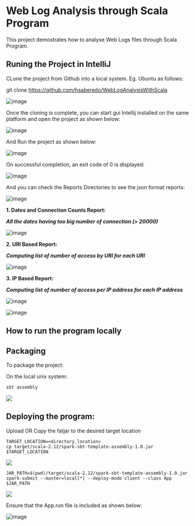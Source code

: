 # Web Log Analysis through Scala Program

This project demostrates how to analyse Web Logs files through Scala Program. 


## Runing the Project in IntelliJ

CLone the project from Github into a local system. Eg. Ubuntu as follows:

git clone https://github.com/hsaberedo/WebLogAnalysisWithScala

![image](https://user-images.githubusercontent.com/66680663/120108651-12b6f980-c15e-11eb-9022-46214531a38a.png)



Once the cloning is complete, you can start gui Intellij installed on the same platform and open the project as shown below:


![image](https://user-images.githubusercontent.com/66680663/120108737-72150980-c15e-11eb-961b-b3aa8faf71bd.png)


And Run the project as shown below:

![image](https://user-images.githubusercontent.com/66680663/120108935-39c1fb00-c15f-11eb-8945-ddfa10aec636.png)

On successful completion, an exit code of 0 is displayed:

![image](https://user-images.githubusercontent.com/66680663/120111639-a42c6880-c16a-11eb-94e6-c68da122fcee.png)


And you can check the Reports Directories to see the json format reports:

![image](https://user-images.githubusercontent.com/66680663/120124902-66513380-c1ae-11eb-93da-bc0e08f6c6e8.png)


**1. Dates and Connection Counts Report:**

_**All the dates having too big number of connection (> 20000)**_

![image](https://user-images.githubusercontent.com/66680663/120124973-aadccf00-c1ae-11eb-8611-119da46d301d.png)


**2. URI Based Report:**

_**Computing list of number of access by URI for each URI**_

![image](https://user-images.githubusercontent.com/66680663/120125038-e5466c00-c1ae-11eb-81af-20d737ddd981.png)


**3. IP Based Report:**

_**Computing list of number of access per IP address for each IP address**_

![image](https://user-images.githubusercontent.com/66680663/120125178-83d2cd00-c1af-11eb-9de0-10a8adc84f60.png)

![image](https://user-images.githubusercontent.com/66680663/120125088-23dc2680-c1af-11eb-9577-c38cc90b33cf.png)


## How to run the program locally


## Packaging 

To package the project:

On the local unix system:

```bash
sbt assembly
```
![](cdn/1.png)

## Deploying the program:

Upload OR Copy the fatjar to the desired target location

```
TARGET_LOCATION=<directory_location>
cp target/scala-2.12/spark-sbt-template-assembly-1.0.jar $TARGET_LOCATION
```

![](cdn/2.png)

```
JAR_PATH=$(pwd)/target/scala-2.12/spark-sbt-template-assembly-1.0.jar
spark-submit --master=local[*] --deploy-mode client --class App $JAR_PATH
```

![](cdn/3.png)

Ensure that the App.run file is included as shown below:

![image](https://user-images.githubusercontent.com/66680663/120112002-f8841800-c16b-11eb-8c5e-b159189a2bf5.png)





